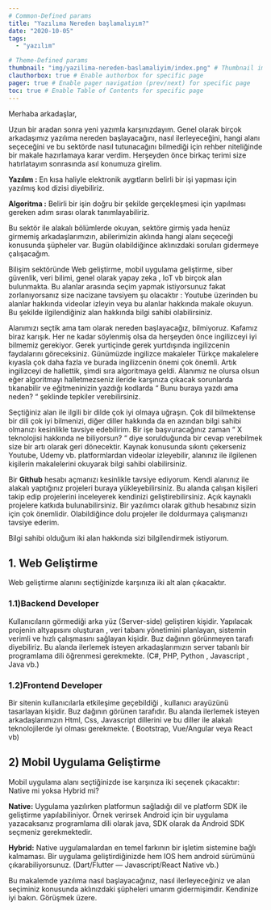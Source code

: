 ```yaml
---
# Common-Defined params
title: "Yazılıma Nereden başlamalıyım?"
date: "2020-10-05"
tags:
  - "yazılım"

# Theme-Defined params
thumbnail: "img/yazilima-nereden-baslamaliyim/index.png" # Thumbnail image
clauthorbox: true # Enable authorbox for specific page
pager: true # Enable pager navigation (prev/next) for specific page
toc: true # Enable Table of Contents for specific page
---
```


Merhaba arkadaşlar,

Uzun bir aradan sonra yeni yazımla karşınızdayım. Genel olarak birçok arkadaşımız yazılıma nereden başlayacağını, nasıl ilerleyeceğini, hangi alanı seçeceğini ve bu sektörde nasıl tutunacağını bilmediği için rehber niteliğinde bir makale hazırlamaya karar verdim. Herşeyden önce birkaç terimi size hatırlatayım sonrasında asıl konumuza girelim.

**Yazılım :** En kısa haliyle elektronik aygıtların belirli bir işi yapması için yazılmış kod dizisi diyebiliriz.

**Algoritma :** Belirli bir işin doğru bir şekilde gerçekleşmesi için yapılması gereken adım sırası olarak tanımlayabiliriz.

Bu sektör ile alakalı bölümlerde okuyan, sektöre girmiş yada henüz girmemiş arkadaşlarımızın, abilerimizin aklında hangi alanı seçeceği konusunda şüpheler var. Bugün olabildiğince aklınızdaki soruları gidermeye çalışacağım.

Bilişim sektöründe Web geliştirme, mobil uygulama geliştirme, siber güvenlik, veri bilimi, genel olarak yapay zeka , IoT vb birçok alan bulunmakta. Bu alanlar arasında seçim yapmak istiyorsunuz fakat zorlanıyorsanız size nacizane tavsiyem şu olacaktır : Youtube üzerinden bu alanlar hakkında videolar izleyin veya bu alanlar hakkında makale okuyun. Bu şekilde ilgilendiğiniz alan hakkında bilgi sahibi olabilirsiniz.

Alanımızı seçtik ama tam olarak nereden başlayacağız, bilmiyoruz. Kafamız biraz karışık. Her ne kadar söylenmiş olsa da herşeyden önce ingilizceyi iyi bilmemiz gerekiyor. Gerek yurtiçinde gerek yurtdışında ingilizcenin faydalarını göreceksiniz. Günümüzde ingilizce makaleler Türkçe makalelere kıyasla çok daha fazla ve burada ingilizcenin önemi çok önemli. Artık ingilizceyi de hallettik, şimdi sıra algoritmaya geldi. Alanımız ne olursa olsun eğer algoritmayı halletmezseniz ileride karşınıza çıkacak sorunlarda tıkanabilir ve eğitmeninizin yazdığı kodlarda “ Bunu buraya yazdı ama neden? “ şeklinde tepkiler verebilirsiniz.

Seçtiğiniz alan ile ilgili bir dilde çok iyi olmaya uğraşın. Çok dil bilmektense bir dili çok iyi bilmenizi, diğer diller hakkında da en azından bilgi sahibi olmanızı kesinlikle tavsiye edebilirim. Bir işe başvuracağınız zaman “ X teknolojisi hakkında ne biliyorsun? “ diye sorulduğunda bir cevap verebilmek size bir artı olarak geri dönecektir. Kaynak konusunda sıkıntı çekerseniz Youtube, Udemy vb. platformlardan videolar izleyebilir, alanınız ile ilgilenen kişilerin makalelerini okuyarak bilgi sahibi olabilirsiniz.

Bir **Github** hesabı açmanızı kesinlikle tavsiye ediyorum. Kendi alanınız ile alakalı yaptığınız projeleri buraya yükleyebilirsiniz. Bu alanda çalışan kişileri takip edip projelerini inceleyerek kendinizi geliştirebilirsiniz. Açık kaynaklı projelere katkıda bulunabilirsiniz. Bir yazılımcı olarak github hesabınız sizin için çok önemlidir. Olabildiğince dolu projeler ile doldurmaya çalışmanızı tavsiye ederim.

Bilgi sahibi olduğum iki alan hakkında sizi bilgilendirmek istiyorum.
## 1. Web Geliştirme

Web geliştirme alanını seçtiğinizde karşınıza iki alt alan çıkacaktır.
### 1.1)Backend Developer

Kullanıcıların görmediği arka yüz (Server-side) geliştiren kişidir. Yapılacak projenin altyapısını oluşturan , veri tabanı yönetimini planlayan, sistemin verimli ve hızlı çalışmasını sağlayan kişidir. Buz dağının görünmeyen tarafı diyebiliriz. Bu alanda ilerlemek isteyen arkadaşlarımızın server tabanlı bir programlama dili öğrenmesi gerekmekte. (C#, PHP, Python , Javascript , Java vb.)

### 1.2)Frontend Developer

Bir sitenin kullanıcılarla etkileşime geçebildiği , kullanıcı arayüzünü tasarlayan kişidir. Buz dağının görünen tarafıdır. Bu alanda ilerlemek isteyen arkadaşlarımızın Html, Css, Javascript dillerini ve bu diller ile alakalı teknolojilerde iyi olması gerekmekte. ( Bootstrap, Vue/Angular veya React vb)
## 2) Mobil Uygulama Geliştirme

Mobil uygulama alanı seçtiğinizde ise karşınıza iki seçenek çıkacaktır: Native mi yoksa Hybrid mi?

**Native:** Uygulama yazılırken platformun sağladığı dil ve platform SDK ile geliştirme yapılabiliniyor. Örnek verirsek Android için bir uygulama yazacaksanız programlama dili olarak java, SDK olarak da Android SDK seçmeniz gerekmektedir.

**Hybrid:** Native uygulamalardan en temel farkının bir işletim sistemine bağlı kalmaması. Bir uygulama geliştirdiğinizde hem IOS hem android sürümünü çıkarabiliyorsunuz. (Dart/Flutter — Javascript/React Native vb.)

Bu makalemde yazılıma nasıl başlayacağınız, nasıl ilerleyeceğiniz ve alan seçiminiz konusunda aklınızdaki şüpheleri umarım gidermişimdir. Kendinize iyi bakın. Görüşmek üzere.
